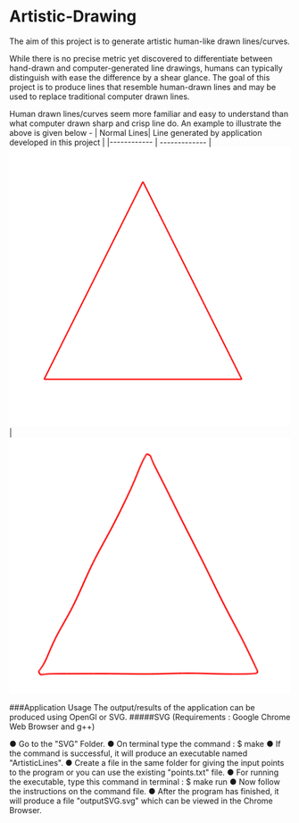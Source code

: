 # Artistic-Drawing
The aim of this project is to generate artistic human-like drawn lines/curves.

While there is no precise metric yet discovered to differentiate between hand-drawn and computer-generated line drawings, humans can typically distinguish with ease the difference by a shear glance. The goal of this project is to produce lines that resemble human-drawn lines and may be used to replace traditional computer drawn lines.

Human drawn lines/curves seem more familiar and easy to understand than what computer drawn sharp and crisp line do. An example to illustrate the above is given below -
| Normal Lines| Line generated by application developed in this project |
|------------ | ------------- |
![Normal Triangle](SVG/Results/Triangle_Normal.png) | ![SVG Triangle](SVG/Results/Triangle_SVG.png)

###Application Usage
The output/results of the application can be produced using OpenGl or SVG.
#####SVG (Requirements : Google Chrome Web Browser and g++)

● Go to the "SVG" Folder.
● On terminal type the command : $ make
● If the command is successful, it will produce an executable named "ArtisticLines".
● Create a file in the same folder for giving the input points to the program or you can use
the existing "points.txt" file.
● For running the executable, type this command in terminal : $ make run
● Now follow the instructions on the command file.
● After the program has finished, it will produce a file "outputSVG.svg" which can be
viewed in the Chrome Browser.
